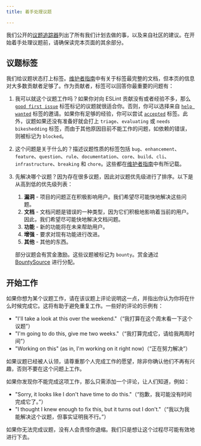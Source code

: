 ```yaml
---
title: 着手处理议题

---
```


我们公开的[议题追踪器](https://github.com/eslint/eslint/issues)列出了所有我们计划去做的事，以及来自社区的建议。在开始着手处理议题前，请确保读完本页面的其余部分。

## 议题标签

我们给议题状态打上标签。[维护者指南](../maintain/manage-issues#当有新议题时)中有关于标签最完整的文档，但本页的信息对大多数贡献者足够了。作为贡献者，标签可以回答你最重要的问题有：

1. 我可以就这个议题工作吗？如果你对向 ESLint 贡献没有或者经验不多，那么 [`good first issue`](https://github.com/eslint/eslint/labels/good%20first%20issue) 标签标记的议题就很适合你。否则，你可以选择来自 [`help wanted`](https://github.com/eslint/eslint/labels/help%20wanted) 标签的邀请。如果你有足够的经验，你可以尝试 [`accepted`](https://github.com/eslint/eslint/labels/accepted) 标签。此外，议题如果还没有准备好就会打上 `triage`、`evaluating` 或 `needs bikeshedding` 标签，而由于其他原因目前不能工作的问题，如依赖的错误，则被标记为 `blocked`。
1. 这个问题是关于什么的？描述议题性质的标签包括 `bug`、`enhancement`、`feature`、`question`、`rule`、`documentation`、`core`、`build`、`cli`、`infrastructure`、`breaking` 和 `chore`。这些都在[维护者指南](../maintain/manage-issues#议题的类型)中有所记载。
1. 先解决哪个议题？因为存在很多议题，因此对议题优先级进行了排序。以下是从高到低的优先级列表：

    1. **漏洞** - 项目的问题正在积极影响用户。我们希望尽可能快地解决这些问题。
    1. **文档** - 文档问题是错误的一种类型，因为它们积极地影响着当前的用户。因此，我们希望尽可能快地解决文档问题。
    1. **功能** - 新的功能将在未来帮助用户。
    1. **增强** - 要求对现有功能进行改进。
    1. **其他** - 其他的东西。

    部分议题会有赏金激励。这些议题被标记为 `bounty`。赏金通过 [BountySource](https://www.bountysource.com/teams/eslint/issues) 进行分配。

## 开始工作

如果你想为某个议题工作，请在该议题上评论说明这一点，并指出你认为你将在什么时候完成它。这将有助于避免重复工作。一些好的评论的示例有：

* "I'll take a look at this over the weekend."（“我打算在这个周末看一下这个议题”）
* "I'm going to do this, give me two weeks."（“我打算完成它，请给我两周时间”）
* "Working on this" (as in, I'm working on it right now)（“正在努力解决”）

如果议题已经被人认领，请尊重那个人完成工作的愿望，除非你确认他们不再有兴趣，否则不要在这个问题上工作。

如果你发现你不能完成这项工作，那么只需添加一个评论，让人们知道，例如：

* "Sorry, it looks like I don't have time to do this."（“抱歉，我可能没有时间完成它了。”）
* "I thought I knew enough to fix this, but it turns out I don't."（“我以为我能解决这个议题，但事实证明我不行。”）

如果你无法完成议题，没有人会责怪你退缩。我们只是想让这个过程尽可能有效地进行下去。
